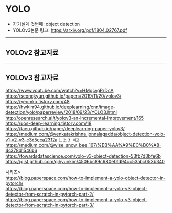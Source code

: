 # YOLO
- 자기설계 첫번째: object detection
- YOLOv3논문 링크: https://arxiv.org/pdf/1804.02767.pdf
---
## YOLOv2 참고자료

---
## YOLOv3 참고자료
https://www.youtube.com/watch?v=HMgcvgRrDcA  
https://seongkyun.github.io/papers/2019/11/20/yolov3/  
https://yeomko.tistory.com/48  
https://hwkim94.github.io/deeplearning/cnn/image-detection/yolo/paperreview/2018/09/23/YOLO3.html  
http://openresearch.ai/t/yolov3-an-incremental-improvement/165  
https://uos-deep-learning.tistory.com/18  
https://taeu.github.io/paper/deeplearning-paper-yolov3/  
https://medium.com/@venkatakrishna.jonnalagadda/object-detection-yolo-v1-v2-v3-c3d5eca2312a `1,2,3 비교`  
https://medium.com/@wise_snow_bee_167/%EB%AA%A9%EC%B0%A8-4c378d1546b6   
https://towardsdatascience.com/yolo-v3-object-detection-53fb7d3bfe6b   
https://gist.github.com/gihyunkim/4506bc89c680e01d94cc53abc053b340  

시리즈>  
https://blog.paperspace.com/how-to-implement-a-yolo-object-detector-in-pytorch/  
https://blog.paperspace.com/how-to-implement-a-yolo-v3-object-detector-from-scratch-in-pytorch-part-2/  
https://blog.paperspace.com/how-to-implement-a-yolo-v3-object-detector-from-scratch-in-pytorch-part-3/  


